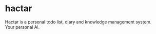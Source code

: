 hactar
======

Hactar is a personal todo list, diary and knowledge management system. Your personal AI.
